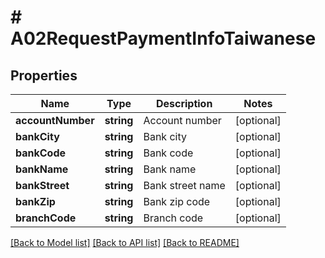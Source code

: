 # # A02RequestPaymentInfoTaiwanese

## Properties

Name | Type | Description | Notes
------------ | ------------- | ------------- | -------------
**accountNumber** | **string** | Account number | [optional]
**bankCity** | **string** | Bank city | [optional]
**bankCode** | **string** | Bank code | [optional]
**bankName** | **string** | Bank name | [optional]
**bankStreet** | **string** | Bank street name | [optional]
**bankZip** | **string** | Bank zip code | [optional]
**branchCode** | **string** | Branch code | [optional]

[[Back to Model list]](../../README.md#models) [[Back to API list]](../../README.md#endpoints) [[Back to README]](../../README.md)
